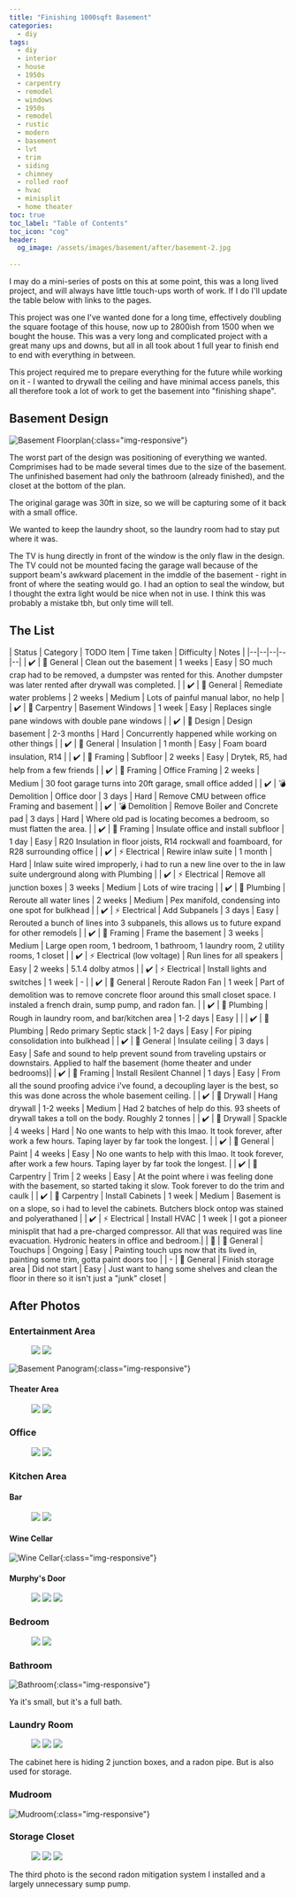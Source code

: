 ```yaml
---
title: "Finishing 1000sqft Basement"
categories:
  - diy
tags:
  - diy
  - interior
  - house
  - 1950s
  - carpentry
  - remodel
  - windows
  - 1950s
  - remodel
  - rustic
  - modern
  - basement
  - lvt
  - trim
  - siding
  - chimney
  - rolled roof
  - hvac
  - minisplit
  - home theater
toc: true
toc_label: "Table of Contents"
toc_icon: "cog"
header:
  og_image: /assets/images/basement/after/basement-2.jpg
  
---
```


I may do a mini-series of posts on this at some point, this was a long lived project, and will always have little touch-ups worth of work. If I do I'll update the table below with links to the pages.

This project was one I've wanted done for a long time, effectively doubling the square footage of this house, now up to 2800ish from 1500 when we bought the house. This was a very long and complicated project with a great many ups and downs, but all in all took about 1 full year to finish end to end with everything in between.

This project required me to prepare everything for the future while working on it - I wanted to drywall the ceiling and have minimal access panels, this all therefore took a lot of work to get the basement into "finishing shape".

## Basement Design

![Basement Floorplan](/assets/images/basement/after/floorplan.drawio.png){:class="img-responsive"}

The worst part of the design was positioning of everything we wanted. Comprimises had to be made several times due to the size of the basement. The unfinished basement had only the bathroom (already finished), and the closet at the bottom of the plan.

The original garage was 30ft in size, so we will be capturing some of it back with a small office.

We wanted to keep the laundry shoot, so the laundry room had to stay put where it was.

The TV is hung directly in front of the window is the only flaw in the design. The TV could not be mounted facing the garage wall because of the support beam's awkward placement in the imddle of the basement - right in front of where the seating would go. I had an option to seal the window, but I thought the extra light would be nice when not in use. I think this was probably a mistake tbh, but only time will tell.

## The List

| Status | Category | TODO Item | Time taken | Difficulty | Notes |
|--|--|--|--|--|
| ✔️ | 🧰 General | Clean out the basement | 1 weeks | Easy | SO much crap had to be removed, a dumpster was rented for this. Another dumpster was later rented after drywall was completed. |
| ✔️ | 🧰 General | Remediate water problems | 2 weeks | Medium | Lots of painful manual labor, no help |
| ✔️ | 📐 Carpentry | Basement Windows | 1 week | Easy | Replaces single pane windows with double pane windows |
| ✔️ | 📔 Design | Design basement | 2-3 months | Hard | Concurrently happened while working on other things |
| ✔️ | 🧰 General | Insulation | 1 month | Easy | Foam board insulation, R14 |
| ✔️ | 🔨 Framing | Subfloor | 2 weeks | Easy | Drytek, R5, had help from a few friends |
| ✔️ | 🔨 Framing | Office Framing | 2 weeks | Medium | 30 foot garage turns into 20ft garage, small office added |
| ✔️ | 💣 Demolition | Office door | 3 days | Hard | Remove CMU between office Framing and basement |
| ✔️ | 💣 Demolition | Remove Boiler and Concrete pad | 3 days | Hard | Where old pad is locating becomes a bedroom, so must flatten the area. |
| ✔️ | 🔨 Framing | Insulate office and install subfloor | 1 day | Easy | R20 Insulation in floor joists, R14 rockwall and foamboard, for R28 surrounding office |
| ✔️ | ⚡ Electrical | Rewire inlaw suite | 1 month | Hard | Inlaw suite wired improperly, i had to run a new line over to the in law suite underground along with Plumbing |
| ✔️ | ⚡ Electrical | Remove all junction boxes | 3 weeks | Medium | Lots of wire tracing |
| ✔️ | 🔧 Plumbing | Reroute all water lines | 2 weeks | Medium | Pex manifold, condensing into one spot for bulkhead |
| ✔️ | ⚡ Electrical | Add Subpanels | 3 days |  Easy | Rerouted a bunch of lines into 3 subpanels, this allows us to future expand for other remodels |
| ✔️ | 🔨 Framing | Frame the basement | 3 weeks |  Medium | Large open room, 1 bedroom, 1 bathroom, 1 laundry room, 2 utility rooms, 1 closet |
| ✔️ | ⚡ Electrical (low voltage) | Run lines for all speakers |  Easy | 2 weeks | 5.1.4 dolby atmos |
| ✔️ | ⚡ Electrical | Install lights and switches | 1 week | - |
| ✔️ | 🧰 General | Reroute Radon Fan | 1 week | Part of demolition was to remove concrete floor around this small closet space. I instaled a french drain, sump pump, and radon fan. |
| ✔️ | 🔧 Plumbing | Rough in laundry room, and bar/kitchen area | 1-2 days | Easy | |
| ✔️ | 🔧 Plumbing | Redo primary Septic stack  | 1-2 days | Easy | For piping consolidation into bulkhead |
| ✔️ | 🧰 General | Insulate ceiling | 3 days | Easy | Safe and sound to help prevent sound from traveling upstairs or downstairs. Applied to half the basement (home theater and under bedrooms)|
| ✔️ | 🔨 Framing | Install Resilent Channel | 1 days | Easy | From all the sound proofing advice i've found, a decoupling layer is the best, so this was done across the whole basement ceiling. |
| ✔️ | 🎨 Drywall | Hang drywall | 1-2 weeks | Medium | Had 2 batches of help do this. 93 sheets of drywall takes a toll on the body. Roughly 2 tonnes |
| ✔️ | 🎨 Drywall | Spackle | 4 weeks | Hard | No one wants to help with this lmao. It took forever, after work a few hours. Taping layer by far took the longest. |
| ✔️ | 🧰 General | Paint | 4 weeks | Easy | No one wants to help with this lmao. It took forever, after work a few hours. Taping layer by far took the longest. |
| ✔️ | 📐 Carpentry | Trim | 2 weeks | Easy | At the point where i was feeling done with the basement, so started taking it slow. Took forever to do the trim and caulk |
| ✔️ | 📐 Carpentry | Install Cabinets | 1 week | Medium | Basement is on a slope, so i had to level the cabinets. Butchers block ontop was stained and polyerathaned |
| ✔️ | ⚡ Electrical | Install HVAC | 1 week | I got a pioneer minisplit that had a pre-charged compressor. All that was required was line evacuation. Hydronic heaters in office and bedroom.|
| 👷 | 🧰 General | Touchups | Ongoing | Easy | Painting touch ups now that its lived in, painting some trim, gotta paint doors too |
| - | 🧰 General | Finish storage area | Did not start | Easy | Just want to hang some shelves and clean the floor in there so it isn't just a "junk" closet |


## After Photos

### Entertainment Area

<figure class="half">
  <a href="/assets/images/basement/after/basement-1.jpg"><img src="/assets/images/basement/after/basement-1.jpg"></a>
  <a href="/assets/images/basement/after/basement-2.jpg"><img src="/assets/images/basement/after/basement-2.jpg"></a>
</figure>

![Basement Panogram](/assets/images/basement/after/basement-pano.jpg){:class="img-responsive"}

#### Theater Area

<figure class="half">
  <a href="/assets/images/basement/after/theater-1.jpg"><img src="/assets/images/basement/after/theater-1.jpg"></a>
  <a href="/assets/images/basement/after/theater-2.jpg"><img src="/assets/images/basement/after/theater-2.jpg"></a>
</figure>

### Office

<figure class="half">
  <a href="/assets/images/basement/after/office-1.jpg"><img src="/assets/images/basement/after/office-1.jpg"></a>
  <a href="/assets/images/basement/after/office-2.jpg"><img src="/assets/images/basement/after/office-2.jpg"></a>
</figure>

### Kitchen Area

#### Bar

<figure class="half">
  <a href="/assets/images/basement/after/bar-1.jpg"><img src="/assets/images/basement/after/bar-1.jpg"></a>
  <a href="/assets/images/basement/after/stairs.jpg"><img src="/assets/images/basement/after/stairs.jpg"></a>
</figure>

#### Wine Cellar

![Wine Cellar](/assets/images/basement/after/wine-cellar.jpg){:class="img-responsive"}

#### Murphy's Door

<figure class="third">
  <a href="/assets/images/basement/after/murphy-1.jpg"><img src="/assets/images/basement/after/murphy-1.jpg"></a>
  <a href="/assets/images/basement/after/murphy-2.jpg"><img src="/assets/images/basement/after/murphy-2.jpg"></a>
  <a href="/assets/images/basement/after/murphy-open.jpg"><img src="/assets/images/basement/after/murphy-open.jpg"></a>
</figure>

### Bedroom

<figure class="half">
  <a href="/assets/images/basement/after/bedroom-1.jpg"><img src="/assets/images/basement/after/bedroom-1.jpg"></a>
  <a href="/assets/images/basement/after/bedroom-2.jpg"><img src="/assets/images/basement/after/bedroom-2.jpg"></a>
</figure>


### Bathroom

![Bathroom](/assets/images/basement/after/bathroom.jpg){:class="img-responsive"}

Ya it's small, but it's a full bath.

### Laundry Room

<figure class="third">
  <a href="/assets/images/basement/after/laundry-1.jpg"><img src="/assets/images/basement/after/laundry-1.jpg"></a>
  <a href="/assets/images/basement/after/laundry-2.jpg"><img src="/assets/images/basement/after/laundry-2.jpg"></a>
  <a href="/assets/images/basement/after/laundry-3.jpg"><img src="/assets/images/basement/after/laundry-3.jpg"></a>
</figure>

The cabinet here is hiding 2 junction boxes, and a radon pipe. But is also used for storage.

### Mudroom

![Mudroom](/assets/images/basement/after/mudroom.jpg){:class="img-responsive"}

### Storage Closet

<figure class="third">
  <a href="/assets/images/basement/after/storage-closet-1.jpg"><img src="/assets/images/basement/after/storage-closet-1.jpg"></a>
  <a href="/assets/images/basement/after/storage-closet-2.jpg"><img src="/assets/images/basement/after/storage-closet-2.jpg"></a>
  <a href="/assets/images/basement/after/radon-sump.jpg"><img src="/assets/images/basement/after/radon-sump.jpg"></a>
</figure>

The third photo is the second radon mitigation system I installed and a largely unnecessary sump pump.